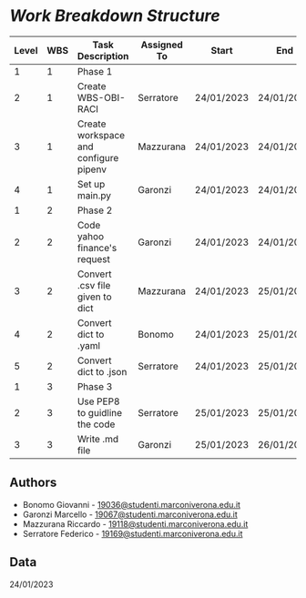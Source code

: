﻿# ___Work Breakdown Structure___

|Level|WBS|Task Description|Assigned To|Start|End|Notes|
|-----|---|----------------|-----------|-----|---|-----|
| 1   | 1 | Phase 1| | | |
| 2   | 1 | Create WBS-OBI-RACI | Serratore|24/01/2023|24/01/2023| |
| 3   | 1 | Create workspace and configure pipenv| Mazzurana|24/01/2023|24/01/2023| |
| 4   | 1 | Set up main.py|Garonzi|24/01/2023|24/01/2023| |
| 1   | 2 | Phase 2| | | | |
| 2   | 2 | Code yahoo finance's request|Garonzi|24/01/2023|24/01/2023|Use requests library|
| 3   | 2 | Convert .csv file given to dict |Mazzurana|24/01/2023|25/01/2023|Use csv library|
| 4   | 2 | Convert dict to .yaml|Bonomo|24/01/2023|25/01/2023|Use pyyaml library|
| 5   | 2 | Convert dict to .json|Serratore|24/01/2023|25/01/2023|Use json library|
| 1   | 3 | Phase 3| | | | |
| 2   | 3 | Use PEP8 to guidline the code|Serratore|25/01/2023|25/01/2023||
| 3   | 3 | Write .md file|Garonzi|25/01/2023|26/01/2023||


## Authors

- Bonomo Giovanni - 19036@studenti.marconiverona.edu.it
- Garonzi Marcello - 19067@studenti.marconiverona.edu.it
- Mazzurana Riccardo - 19118@studenti.marconiverona.edu.it
- Serratore Federico - 19169@studenti.marconiverona.edu.it

## Data

24/01/2023
